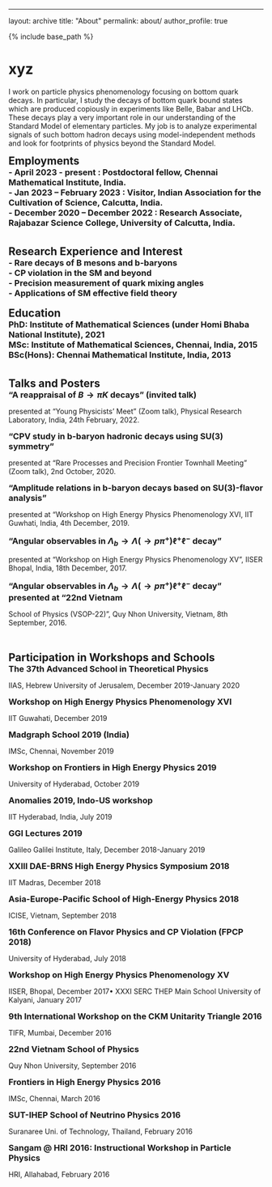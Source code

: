 ---
layout: archive
title: "About"
permalink: about/
author_profile: true

<style type='text/css'>
h2, h3, h4, h5, h6 {margin: 0;}
.br {display: block; margin-bottom: 0em; margin: 0;} 
</style>

{% include base_path %}
<br/>

# xyz
I work on particle physics phenomenology focusing on bottom quark decays. In particular, I study the decays of bottom quark bound states which are produced copiously in experiments like Belle, Babar and LHCb. These decays play a very important role in our understanding of the Standard Model of elementary particles. My job is to analyze experimental signals of such bottom hadron decays using model-independent methods and look for footprints of physics beyond the Standard Model.

## Employments
### - April 2023 - present : Postdoctoral fellow, Chennai Mathematical Institute, India.

### - Jan 2023 – February 2023 : Visitor, Indian Association for the Cultivation of Science, Calcutta, India.

### - December 2020 – December 2022 : Research Associate, Rajabazar Science College, University of Calcutta, India.

<br/>
<br/>

## Research Experience and Interest

### - Rare decays of B mesons and b-baryons

### - CP violation in the SM and beyond

### - Precision measurement of quark mixing angles

### - Applications of SM effective field theory
<br/>


## Education
### PhD: Institute of Mathematical Sciences (under Homi Bhaba National Institute), 2021 

### MSc: Institute of Mathematical Sciences, Chennai, India, 2015

### BSc(Hons): Chennai Mathematical Institute, India, 2013

<br/>
<br/>

## Talks and Posters
### “A reappraisal of $B \to \pi K$ decays” (invited talk) 
presented at “Young Physicists’ Meet” (Zoom talk), Physical Research Laboratory, India, 24th February, 2022.

### “CPV study in b-baryon hadronic decays using SU(3) symmetry” 
presented at “Rare Processes and Precision Frontier Townhall Meeting” (Zoom talk), 2nd October, 2020.

### “Amplitude relations in b-baryon decays based on SU(3)-flavor analysis” 
presented at “Workshop on High Energy Physics Phenomenology XVI, IIT Guwhati,
India, 4th December, 2019.

### “Angular observables in $\Lambda_{b} \to \Lambda(\to p \pi^{+}) \ell^{+} \ell^{-}$ decay” 
presented at “Workshop on High Energy Physics Phenomenology XV”, IISER Bhopal, India, 18th December, 2017.

### “Angular observables in $\Lambda_{b} \to \Lambda(\to p \pi^{+}) \ell^{+} \ell^{-}$ decay” presented at “22nd Vietnam
School of Physics (VSOP-22)”, Quy Nhon University, Vietnam, 8th September, 2016.





<br/>
<br/>

## Participation in Workshops and Schools
### The 37th Advanced School in Theoretical Physics
IIAS, Hebrew University of Jerusalem, December 2019-January 2020
### Workshop on High Energy Physics Phenomenology XVI
IIT Guwahati, December 2019
### Madgraph School 2019 (India)
IMSc, Chennai, November 2019
### Workshop on Frontiers in High Energy Physics 2019
University of Hyderabad, October 2019
### Anomalies 2019, Indo-US workshop
IIT Hyderabad, India, July 2019
### GGI Lectures 2019
Galileo Galilei Institute, Italy, December 2018-January 2019
### XXIII DAE-BRNS High Energy Physics Symposium 2018
IIT Madras, December 2018
### Asia-Europe-Pacific School of High-Energy Physics 2018
ICISE, Vietnam, September 2018
### 16th Conference on Flavor Physics and CP Violation (FPCP 2018)
University of Hyderabad, July 2018
### Workshop on High Energy Physics Phenomenology XV
IISER, Bhopal, December 2017• XXXI SERC THEP Main School
University of Kalyani, January 2017
### 9th International Workshop on the CKM Unitarity Triangle 2016
TIFR, Mumbai, December 2016
### 22nd Vietnam School of Physics
Quy Nhon University, September 2016
### Frontiers in High Energy Physics 2016
IMSc, Chennai, March 2016
### SUT-IHEP School of Neutrino Physics 2016
Suranaree Uni. of Technology, Thailand, February 2016
### Sangam @ HRI 2016: Instructional Workshop in Particle Physics
HRI, Allahabad, February 2016

<br/>


